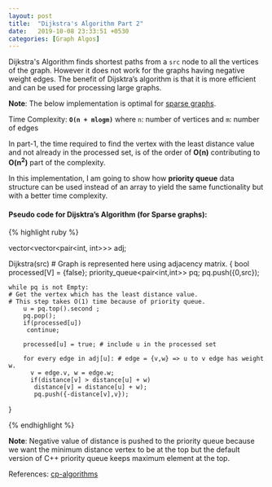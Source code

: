```yaml
---
layout: post
title:  "Dijkstra's Algorithm Part 2"
date:   2019-10-08 23:33:51 +0530
categories: [Graph Algos]
---
```


Dijkstra's Algorithm finds shortest paths from a `src` node to all the vertices of the graph. However it does not work for the graphs having negative weight edges. The benefit of Dijsktra’s algorithm
is that it is more efficient and can be used for processing large graphs.

**Note**: The below implementation is optimal for [sparse graphs][sg].

Time Complexity: **`O(n + mlogm)`**
where `n`: number of vertices and `m`: number of edges

In part-1, the time required to find the vertex with the least distance value and not already in the processed set, is of the order of **O(n)** contributing to **O(n<sup>2</sup>)** part of the complexity. 

In this implementation, I am going to show how **priority queue** data structure can be used instead of an array to yield the same functionality but with a better time complexity.

#### Pseudo code for Dijsktra’s Algorithm (for Sparse graphs):

{% highlight ruby %}

vector<vector<pair<int, int>>> adj;

Dijkstra(src) # Graph is represented here using adjacency matrix. 
{
	bool processed[V] = {false};
	priority_queue<pair<int,int>> pq;
	pq.push({0,src});

	while pq is not Empty:
	# Get the vertex which has the least distance value. 
	# This step takes O(1) time because of priority queue.
		u = pq.top().second ;
		pq.pop();
		if(processed[u])
		 continue;
		 
		processed[u] = true; # include u in the processed set
		
		for every edge in adj[u]: # edge = {v,w} => u to v edge has weight w.
		  v = edge.v, w = edge.w; 
		  if(distance[v] > distance[u] + w)
		   distance[v] = distance[u] + w);
		   pq.push({-distance[v],v});
}			

{% endhighlight %}

**Note**: Negative value of distance is pushed to the priority queue because we want the minimum distance vertex to be at the top but the default version of C++ priority queue keeps maximum element at the top.

References: [cp-algorithms][cpa]

[sg]: https://xlinux.nist.gov/dads/HTML/sparsegraph.html
[cpa]: https://cp-algorithms.com/graph/dijkstra_sparse.html
